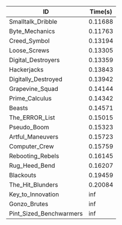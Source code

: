 |ID|Time(s)|
|-|-|
|Smalltalk_Dribble|0.11688|
|Byte_Mechanics|0.11763|
|Creed_Symbol|0.13194|
|Loose_Screws|0.13305|
|Digital_Destroyers|0.13359|
|Hackerjacks|0.13843|
|Digitally_Destroyed|0.13942|
|Grapevine_Squad|0.14144|
|Prime_Calculus|0.14342|
|Beasts|0.14571|
|The_ERROR_List|0.15015|
|Pseudo_Boom|0.15323|
|Artful_Maneuvers|0.15723|
|Computer_Crew|0.15759|
|Rebooting_Rebels|0.16145|
|Rug_Heed_Bend|0.16207|
|Blackouts|0.19459|
|The_Hit_Blunders|0.20084|
|Key_to_Innovation|inf|
|Gonzo_Brutes|inf|
|Pint_Sized_Benchwarmers|inf|
